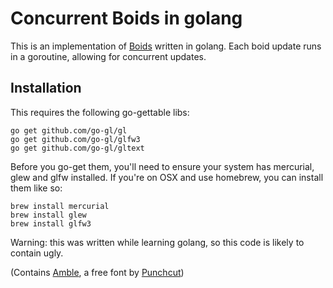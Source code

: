 Concurrent Boids in golang
==========================

This is an implementation of [Boids](http://en.wikipedia.org/wiki/Boids) written in golang. Each boid update runs in a goroutine, allowing for concurrent updates.

Installation
------------

This requires the following go-gettable libs: 

    go get github.com/go-gl/gl
    go get github.com/go-gl/glfw3
    go get github.com/go-gl/gltext

Before you go-get them, you'll need to ensure your system has mercurial, glew and glfw installed. If you're on OSX and use homebrew, you can install them like so: 

    brew install mercurial
    brew install glew
    brew install glfw3

Warning: this was written while learning golang, so this code is likely to contain ugly.

(Contains [Amble](http://www.fontsquirrel.com/fonts/amble), a free font by [Punchcut](http://www.punchcut.com/))
